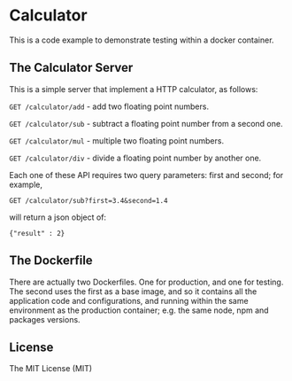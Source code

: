 # Calculator
This is a code example to demonstrate testing within a docker container.
## The Calculator Server
This is a simple server that implement a HTTP calculator, as follows:

```GET /calculator/add``` - add two floating point numbers.

```GET /calculator/sub``` - subtract a floating point number from a second one.

```GET /calculator/mul``` - multiple two floating point numbers.

```GET /calculator/div``` - divide a floating point number by another one.

Each one of these API requires two query parameters: first and second; for example,

```GET /calculator/sub?first=3.4&second=1.4```

will return a json object of:

```{"result" : 2}```

## The Dockerfile
There are actually two Dockerfiles. One for production, and one for testing. The second uses the first as a base image, and so it contains all the application code and configurations, and running within the same environment as the production container; e.g. the same node, npm and packages versions.
 
## License 
The MIT License (MIT)
